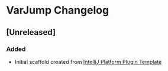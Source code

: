 <!-- Keep a Changelog guide -> https://keepachangelog.com -->

# VarJump Changelog

## [Unreleased]
### Added
- Initial scaffold created from [IntelliJ Platform Plugin Template](https://github.com/JetBrains/intellij-platform-plugin-template)
